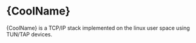 # {CoolName}

{CoolName} is a TCP/IP stack implemented on the linux user space using TUN/TAP devices.

